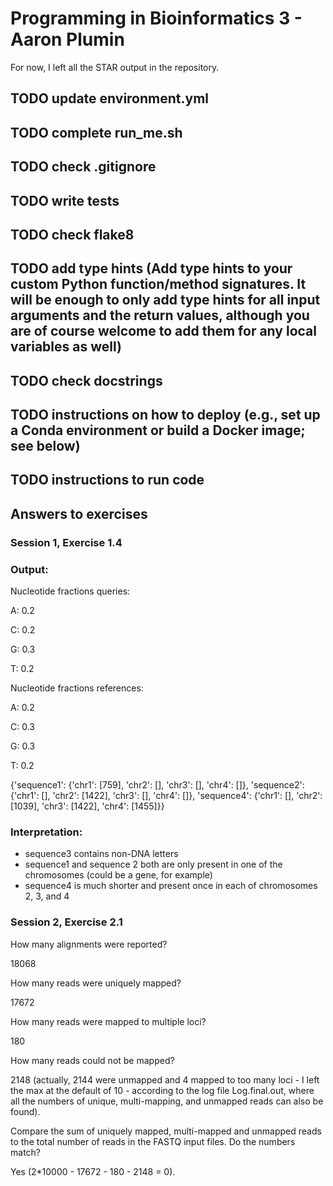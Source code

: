 # Programming in Bioinformatics 3 - Aaron Plumin

For now, I left all the STAR output in the repository.

## TODO update environment.yml
## TODO complete run_me.sh
## TODO check .gitignore
## TODO write tests
## TODO check flake8
## TODO add type hints (Add type hints to your custom Python function/method signatures. It will be enough to only add type hints for all input arguments and the return values, although you are of course welcome to add them for any local variables as well)
## TODO check docstrings


## TODO instructions on how to deploy (e.g., set up a Conda environment or build a Docker image; see below)

## TODO instructions to run code

## Answers to exercises
### Session 1, Exercise 1.4
### Output:

Nucleotide fractions queries:

A: 0.2

C: 0.2

G: 0.3

T: 0.2

Nucleotide fractions references:

A: 0.2

C: 0.3

G: 0.3

T: 0.2

{'sequence1': {'chr1': [759], 'chr2': [], 'chr3': [], 'chr4': []}, 'sequence2': {'chr1': [], 'chr2': [1422], 'chr3': [], 'chr4': []}, 'sequence4': {'chr1': [], 'chr2': [1039], 'chr3': [1422], 'chr4': [1455]}}

### Interpretation:

- sequence3 contains non-DNA letters
- sequence1 and sequence 2 both are only present in one of the chromosomes (could be a gene, for example)
- sequence4 is much shorter and present once in each of chromosomes 2, 3, and 4

### Session 2, Exercise 2.1
How many alignments were reported?

18068

How many reads were uniquely mapped?

17672

How many reads were mapped to multiple loci?

180

How many reads could not be mapped?

2148 (actually, 2144 were unmapped and 4 mapped to too many loci - I left the max at the default of 10 - according to the log file Log.final.out, where all the numbers of unique, multi-mapping, and unmapped reads can also be found).

Compare the sum of uniquely mapped, multi-mapped and unmapped reads to the total number of reads in the FASTQ input files. Do the numbers match?

Yes (2*10000 - 17672 - 180 - 2148 = 0).
